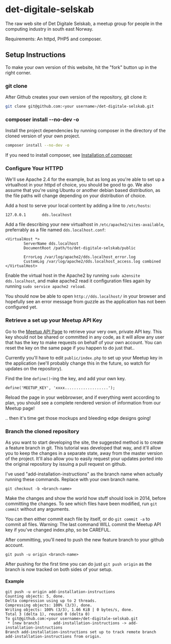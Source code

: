 det-digitale-selskab
====================

The raw web site of Det Digitale Selskab, a meetup group for people in the
computing industry in south east Norway.

Requirements: An httpd, PHP5 and composer.

## Setup Instructions

To make your own version of this website, hit the "fork" button up in the 
right corner.

### git clone

After Github creates your own version of the repository, git clone it:

```bash
git clone git@github.com:<your username>/det-digitale-selskab.git
```
    
### composer install --no-dev -o

Install the project dependencies by running composer in the directory of the
cloned version of your own project.

```bash
composer install --no-dev -o
```

If you need to install composer, see [Installation of composer](https://getcomposer.org/doc/00-intro.md#installation-nix)

### Configure Your HTTPD

We'll use Apache 2.4 for the example, but as long as you're able to set up a 
virtualhost in your httpd of choice, you should be good to go. We also assume
that you're using Ubuntu or another debian based distribution, as the file
paths will change depending on your distribution of choice.

Add a host to serve your local content by adding a line to `/etc/hosts`:

```
127.0.0.1       dds.localhost
```

Add a file describing your new virtualhost in `/etc/apache2/sites-available`,
preferrably as a file named `dds.localhost.conf`:

```
<VirtualHost *>
        ServerName dds.localhost
        DocumentRoot /path/to/det-digitale-selskab/public

        ErrorLog /var/log/apache2/dds.localhost_error.log
        CustomLog /var/log/apache2/dds.localhost_access.log combined
</VirtualHost>
```

Enable the virtual host in the Apache2 by running `sudo a2ensite dds.localhost`,
and make apache2 read it configuration files again by running `sudo service apache2 reload`.

You should now be able to open `http://dds.localhost/` in your browser and 
hopefully see an error message from guzzle as the application has not been
configured yet.

### Retrieve a set up your Meetup API Key

Go to the [Meetup API Page](https://secure.meetup.com/meetup_api/key/) to retrieve
your very own, private API key. This key should not be shared or committed in any
code, as it will allow any user that has the key to make requests on behalf
of your own account. You can reset the key on the same page if you happen to do
just that..

Currently you'll have to edit `public/index.php` to set up your Meetup key in the
application (we'll probably change this in the future, so watch for updates on
the repository).

Find the line `define()`-ing the key, and add your own key.

```
define('MEETUP_KEY', 'xxxx...................');
```

Reload the page in your webbrowser, and if everything went according to plan,
you should see a complete rendered version of information from our Meetup page!

.. then it's time get those mockups and bleeding edge designs going!

### Branch the cloned repository

As you want to start developing the site, the suggested method is to create a 
feature branch in git. This tutorial was developed that way, and it'll allow you
to keep the changes in a separate state, away from the master version of the
project. It'll also allow you to easily request your updates ported into the 
original repository by issuing a pull request on github.

I've used "add-installation-instructions" as the branch name when actually
running these commands. Replace <branch-name> with your own branch name.

```
git checkout -b <branch-name>
```

Make the changes and show the world how stuff should look in 2014, before
committing the changes. To see which files have been modified, run `git commit`
without any arguments.

You can then either commit each file by itself, or do `git commit -a` to commit 
all files. Warning: The last command WILL commit the Meetup API key if you've
changed index.php, so be CAREFUL.

After committing, you'll need to push the new feature branch to your github 
account.

```
git push -u origin <branch-name>
``` 

After pushing for the first time you can do just `git push origin` as the 
branch is now tracked on both sides of your setup.


#### Example

```
git push -u origin add-installation-instructions
Counting objects: 5, done.
Delta compression using up to 2 threads.
Compressing objects: 100% (3/3), done.
Writing objects: 100% (3/3), 1.66 KiB | 0 bytes/s, done.
Total 3 (delta 1), reused 0 (delta 0)
To git@github.com:<your username>/det-digitale-selskab.git
 * [new branch]      add-installation-instructions -> add-installation-instructions
Branch add-installation-instructions set up to track remote branch add-installation-instructions from origin.
```

